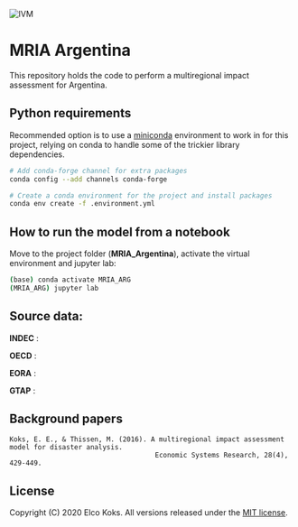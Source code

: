 ![IVM](http://ivm.vu.nl/en/Images/IVM_logo_rgb2_tcm234-851594.svg)

# MRIA Argentina
This repository holds the code to perform a multiregional impact assessment for Argentina.

## Python requirements
Recommended option is to use a [miniconda](https://conda.io/miniconda.html)
environment to work in for this project, relying on conda to handle some of the
trickier library dependencies.

```bash
# Add conda-forge channel for extra packages
conda config --add channels conda-forge

# Create a conda environment for the project and install packages
conda env create -f .environment.yml
```

## How to run the model from a notebook

Move to the project folder (**MRIA_Argentina**), activate the virtual environment and jupyter lab:

```bash
(base) conda activate MRIA_ARG
(MRIA_ARG) jupyter lab
```

## Source data:

**INDEC** : 

**OECD** : 

**EORA** :

**GTAP** : 

## Background papers

```
Koks, E. E., & Thissen, M. (2016). A multiregional impact assessment model for disaster analysis. 
                                    Economic Systems Research, 28(4), 429-449.
```

## License
Copyright (C) 2020 Elco Koks. All versions released under the [MIT license](LICENSE.md).
